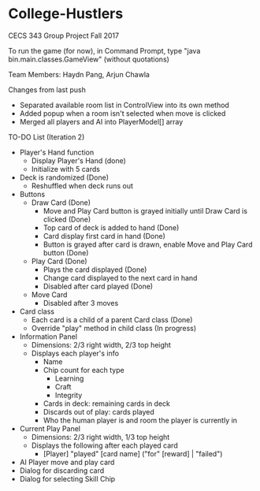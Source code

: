 # College-Hustlers
CECS 343 Group Project Fall 2017

To run the game (for now), in Command Prompt, type "java bin.main.classes.GameView" (without quotations)

Team Members: Haydn Pang, Arjun Chawla

Changes from last push
- Separated available room list in ControlView into its own method
- Added popup when a room isn't selected when move is clicked
- Merged all players and AI into PlayerModel[] array

TO-DO List (Iteration 2)
- Player's Hand function 
    - Display Player's Hand (done)
    - Initialize with 5 cards 
- Deck is randomized (Done)
    - Reshuffled when deck runs out
- Buttons
    - Draw Card (Done)
        - Move and Play Card button is grayed initially until Draw Card is clicked (Done)
        - Top card of deck is added to hand (Done)
        - Card display first card in hand (Done)
        - Button is grayed after card is drawn, enable Move and Play Card button (Done)
    - Play Card (Done)
        - Plays the card displayed (Done)
        - Change card displayed to the next card in hand 
        - Disabled after card played (Done)
    - Move Card
        - Disabled after 3 moves
- Card class
    - Each card is a child of a parent Card class (Done)
    - Override "play" method in child class (In progress)
- Information Panel
    - Dimensions: 2/3 right width, 2/3 top height
    - Displays each player's info
        - Name
        - Chip count for each type
            - Learning
            - Craft
            - Integrity
        - Cards in deck: remaining cards in deck
        - Discards out of play: cards played
        - Who the human player is and room the player is currently in
- Current Play Panel
    - Dimensions: 2/3 right width, 1/3 top height
    - Displays the following after each played card
        - [Player] "played" [card name] ("for" [reward] | "failed")
- AI Player move and play card
- Dialog for discarding card
- Dialog for selecting Skill Chip
